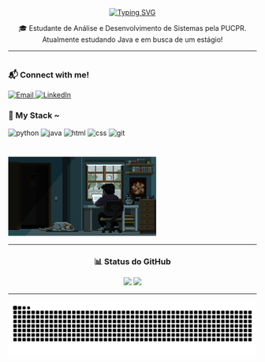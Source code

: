 <div align="center">
  <a href="https://git.io/typing-svg">
    <img src="https://readme-typing-svg.demolab.com?font=Fira+Code&pause=1000&color=2863BB&width=435&lines=%F0%9F%91%8B+Ol%C3%A1!+Sou+o+Octavio" alt="Typing SVG" />
  </a>
</div>

<p align="center">
  🎓 Estudante de Análise e Desenvolvimento de Sistemas pela PUCPR. Atualmente estudando Java e em busca de um estágio!
</p>

---
<div align="center" style="display: flex; align-items: center; justify-content: space-between; flex-wrap: wrap; gap: 40px;">

  <div align="left">

  <h3>📬 Connect with me!</h3>

  <a href="mailto:octaviocc0161@gmail.com" target="_blank">
    <img src="https://img.shields.io/badge/Email-2863BB?style=for-the-badge&logo=gmail&logoColor=white" alt="Email">
  </a>
  <a href="https://www.linkedin.com/in/octaviocoelho/" target="_blank">
    <img src="https://img.shields.io/badge/LinkedIn-2863BB?style=for-the-badge&logo=linkedin&logoColor=white" alt="LinkedIn">
  </a>

  <h3>🧰 My Stack ~</h3>

  <img src="https://cdn.jsdelivr.net/gh/devicons/devicon/icons/python/python-original.svg" height="30" alt="python" />
  <img src="https://cdn.jsdelivr.net/gh/devicons/devicon/icons/java/java-original.svg" height="30" alt="java" />
  <img src="https://cdn.jsdelivr.net/gh/devicons/devicon/icons/html5/html5-original.svg" height="30" alt="html" />
  <img src="https://cdn.jsdelivr.net/gh/devicons/devicon/icons/css3/css3-original.svg" height="30" alt="css" />
  <img src="https://cdn.jsdelivr.net/gh/devicons/devicon/icons/git/git-original.svg" height="30" alt="git" />

  </div>

  <div align="right">
    <img src="https://raw.githubusercontent.com/Octavio-CC/Octavio-CC/main/programandogif.gif" width="300px" alt="Programando GIF"/>
  </div>

</div>


---

<h3 align="center">📊 Status do GitHub</h3>

<p align="center">
  <img src="https://github-readme-stats.vercel.app/api?username=Octavio-CC&show_icons=true&theme=github_dark&title_color=2863BB&icon_color=2863BB&text_color=ffffff&bg_color=0d1117&hide_border=true&locale=pt-br" />
  <img src="https://github-readme-stats.vercel.app/api/top-langs/?username=Octavio-CC&layout=compact&theme=github_dark&title_color=2863BB&text_color=ffffff&bg_color=0d1117&hide_border=true&locale=pt-br" />
</p>


---

<p align="center">
  <picture>
    <source media="(prefers-color-scheme: dark)" srcset="https://raw.githubusercontent.com/Octavio-CC/Octavio-CC/output/github-contribution-grid-snake-dark.svg">
    <source media="(prefers-color-scheme: light)" srcset="https://raw.githubusercontent.com/Octavio-CC/Octavio-CC/output/github-contribution-grid-snake.svg">
    <img alt="Snake animation" src="https://raw.githubusercontent.com/Octavio-CC/Octavio-CC/output/github-contribution-grid-snake.svg">
  </picture>
</p>
